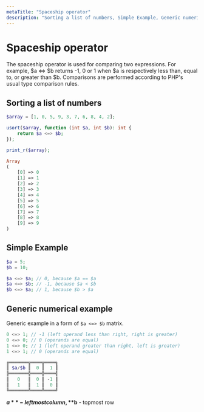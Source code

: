 ```yaml
---
metaTitle: "Spaceship operator"
description: "Sorting a list of numbers, Simple Example, Generic numerical example"
---
```


# Spaceship operator


The spaceship operator is used for comparing two expressions. For example, $a <=> $b returns -1, 0 or 1 when $a is respectively less than, equal to, or greater than $b. Comparisons are performed according to PHP's usual type comparison rules.



## Sorting a list of numbers


```php
$array = [1, 0, 5, 9, 3, 7, 6, 8, 4, 2];

usort($array, function (int $a, int $b): int {
    return $a <=> $b;
});

print_r($array);

```

```php
Array
(
    [0] => 0
    [1] => 1
    [2] => 2
    [3] => 3
    [4] => 4
    [5] => 5
    [6] => 6
    [7] => 7
    [8] => 8
    [9] => 9
)

```



## Simple Example


```php
$a = 5;
$b = 10;

$a <=> $a; // 0, because $a == $a
$a <=> $b; // -1, because $a < $b
$b <=> $a; // 1, because $b > $a 

```



## Generic numerical example


Generic example in a form of `$a <=> $b` matrix.

```php
0 <=> 1; // -1 (left operand less than right, right is greater)
0 <=> 0; // 0 (operands are equal)
1 <=> 0; // 1 (left operand greater than right, left is greater)
1 <=> 1; // 0 (operands are equal)

```

```php
╔═══════╦════╦════╗
║ $a/$b ║  0 ║  1 ║
╠═══════╬════╬════╣
║   0   ║  0 ║ -1 ║
║   1   ║  1 ║  0 ║
╚═══════╩════╩════╝

```

> 
**$a** - leftmost column, **$b** - topmost row



